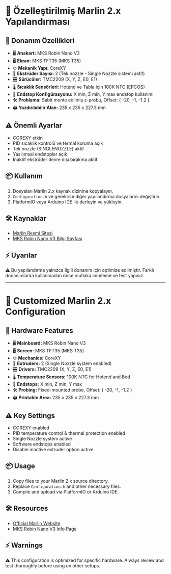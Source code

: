 
# 📁 Özelleştirilmiş Marlin 2.x Yapılandırması

## 🔧 Donanım Özellikleri
- 🖥 **Anakart:** MKS Robin Nano V3
- 🖥 **Ekran:** MKS TFT35 (MKS T35)
- ⚙ **Mekanik Yapı:** CoreXY
- 🧵 **Ekstrüder Sayısı:** 2 (Tek nozzle - Single Nozzle sistemi aktif)
- 🎛 **Sürücüler:** TMC2209 (X, Y, Z, E0, E1)
- 🌡 **Sıcaklık Sensörleri:** Hotend ve Tabla için 100K NTC (EPCOS)
- 🛑 **Endstop Konfigürasyonu:** X min, Z min, Y max endstop kullanımı
- 🛠 **Problama:** Sabit monte edilmiş z-probu, Offset: { -20, -1, -1.2 }
- 🖨 **Yazdırılabilir Alan:** 235 x 235 x 227.3 mm

## ⚠ Önemli Ayarlar
- COREXY etkin
- PID sıcaklık kontrolü ve termal koruma açık
- Tek nozzle (SINGLENOZZLE) aktif
- Yazılımsal endstoplar açık
- Inaktif ekstrüder devre dışı bırakma aktif

## 📦 Kullanım
1. Dosyaları Marlin 2.x kaynak dizinine kopyalayın.
2. `Configuration.h` ve gerekirse diğer yapılandırma dosyalarını değiştirin.
3. PlatformIO veya Arduino IDE ile derleyin ve yükleyin.

## 🛠 Kaynaklar
- [Marlin Resmi Sitesi](https://marlinfw.org/)
- [MKS Robin Nano V3 Bilgi Sayfası](https://reprap.org/wiki/MKS_Robin_Nano)

## ⚡ Uyarılar
⚠ Bu yapılandırma yalnızca ilgili donanım için optimize edilmiştir. Farklı donanımlarda kullanmadan önce mutlaka inceleme ve test yapınız.

---

# 📁 Customized Marlin 2.x Configuration

## 🔧 Hardware Features
- 🖥 **Mainboard:** MKS Robin Nano V3
- 🖥 **Screen:** MKS TFT35 (MKS T35)
- ⚙ **Mechanics:** CoreXY
- 🧵 **Extruders:** 2 (Single Nozzle system enabled)
- 🎛 **Drivers:** TMC2209 (X, Y, Z, E0, E1)
- 🌡 **Temperature Sensors:** 100K NTC for Hotend and Bed
- 🛑 **Endstops:** X min, Z min, Y max
- 🛠 **Probing:** Fixed-mounted probe, Offset: { -20, -1, -1.2 }
- 🖨 **Printable Area:** 235 x 235 x 227.3 mm

## ⚠ Key Settings
- COREXY enabled
- PID temperature control & thermal protection enabled
- Single Nozzle system active
- Software endstops enabled
- Disable inactive extruder option active

## 📦 Usage
1. Copy files to your Marlin 2.x source directory.
2. Replace `Configuration.h` and other necessary files.
3. Compile and upload via PlatformIO or Arduino IDE.

## 🛠 Resources
- [Official Marlin Website](https://marlinfw.org/)
- [MKS Robin Nano V3 Info Page](https://reprap.org/wiki/MKS_Robin_Nano)

## ⚡ Warnings
⚠ This configuration is optimized for specific hardware. Always review and test thoroughly before using on other setups.
